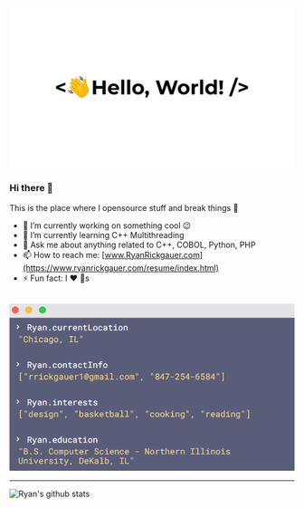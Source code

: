 <p align="center">
<img src="readme-gif.gif">
</p>


### Hi there 👋

This is the place where I opensource stuff and break things :rofl:

- 🔭 I’m currently working on something cool :wink:
- 🌱 I’m currently learning C++ Multithreading
- 💬 Ask me about anything related to C++, COBOL, Python, PHP
- 📫 How to reach me: [www.RyanRickgauer.com](https://www.ryanrickgauer.com/resume/index.html)
- ⚡ Fun fact: I :heart: :dog:s

<br>

<img src="console-readme-img.png">

---

![Ryan's github stats](https://github-readme-stats.vercel.app/api?username=rrickgauer&show_icons=true)



